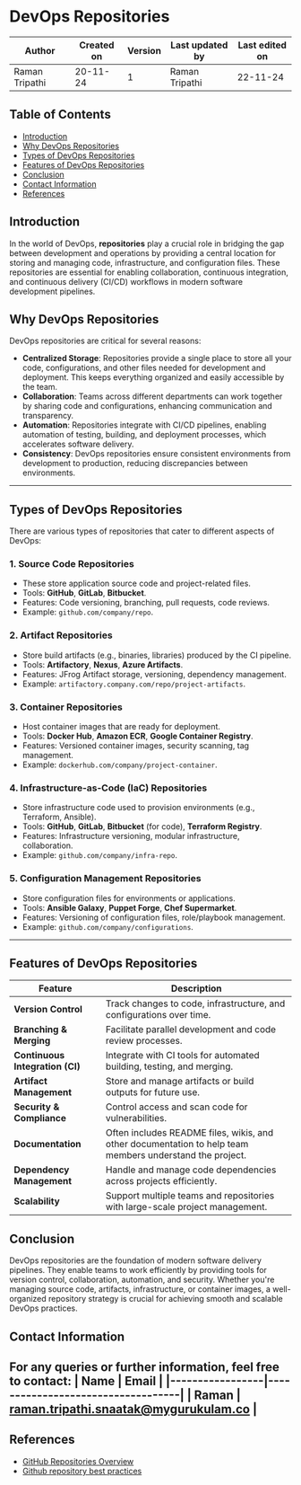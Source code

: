 #  DevOps Repositories

| Author        | Created on | Version | Last updated by | Last edited on |
  |-------------|---------|-------------|-------------|---------|
  | Raman Tripathi | 20-11-24 | 1 | Raman Tripathi | 22-11-24 |

## Table of Contents
- [Introduction](#-introduction)
- [Why DevOps Repositories](#-why-devops-repositories)
- [Types of DevOps Repositories](#-types-of-devops-repositories)
- [Features of DevOps Repositories](#-features-of-devops-repositories)
- [Conclusion](#-conclusion)
- [Contact Information](#-contact-information)
- [References](#-references)

## Introduction

In the world of DevOps, **repositories** play a crucial role in bridging the gap between development and operations by providing a central location for storing and managing code, infrastructure, and configuration files. These repositories are essential for enabling collaboration, continuous integration, and continuous delivery (CI/CD) workflows in modern software development pipelines.  

##  Why DevOps Repositories
DevOps repositories are critical for several reasons:
- **Centralized Storage**: Repositories provide a single place to store all your code, configurations, and other files needed for development and deployment. This keeps everything organized and easily accessible by the team.
- **Collaboration**: Teams across different departments can work together by sharing code and configurations, enhancing communication and transparency.
- **Automation**: Repositories integrate with CI/CD pipelines, enabling automation of testing, building, and deployment processes, which accelerates software delivery.
- **Consistency**: DevOps repositories ensure consistent environments from development to production, reducing discrepancies between environments.
---
##  Types of DevOps Repositories
There are various types of repositories that cater to different aspects of DevOps:
### 1. **Source Code Repositories**
   - These store application source code and project-related files.
   - Tools: **GitHub**, **GitLab**, **Bitbucket**.
   - Features: Code versioning, branching, pull requests, code reviews.
   - Example: `github.com/company/repo`.
### 2. **Artifact Repositories**
   - Store build artifacts (e.g., binaries, libraries) produced by the CI pipeline.
   - Tools: **Artifactory**, **Nexus**, **Azure Artifacts**.
   - Features: JFrog Artifact storage, versioning, dependency management.
   - Example: `artifactory.company.com/repo/project-artifacts`.
### 3. **Container Repositories**
   - Host container images that are ready for deployment.
   - Tools: **Docker Hub**, **Amazon ECR**, **Google Container Registry**.
   - Features: Versioned container images, security scanning, tag management.
   - Example: `dockerhub.com/company/project-container`.
### 4. **Infrastructure-as-Code (IaC) Repositories**
   - Store infrastructure code used to provision environments (e.g., Terraform, Ansible).
   - Tools: **GitHub**, **GitLab**, **Bitbucket** (for code), **Terraform Registry**.
   - Features: Infrastructure versioning, modular infrastructure, collaboration.
   - Example: `github.com/company/infra-repo`.
### 5. **Configuration Management Repositories**
   - Store configuration files for environments or applications.
   - Tools: **Ansible Galaxy**, **Puppet Forge**, **Chef Supermarket**.
   - Features: Versioning of configuration files, role/playbook management.
   - Example: `github.com/company/configurations`.
---
##  Features of DevOps Repositories
| Feature                        | Description                                                                 |
|---------------------------------|-----------------------------------------------------------------------------|
| **Version Control**             | Track changes to code, infrastructure, and configurations over time.         |
| **Branching & Merging**         | Facilitate parallel development and code review processes.                   |
| **Continuous Integration (CI)** | Integrate with CI tools for automated building, testing, and merging.        |
| **Artifact Management**         | Store and manage artifacts or build outputs for future use.                  |
| **Security & Compliance**       |  Control access and scan code for vulnerabilities.      |
| **Documentation**                  | Often includes README files, wikis, and other documentation to help team members understand the project. |
| **Dependency Management**       | Handle and manage code dependencies across projects efficiently.             |
| **Scalability**                 | Support multiple teams and repositories with large-scale project management.  |

##  Conclusion
DevOps repositories are the foundation of modern software delivery pipelines. They enable teams to work efficiently by providing tools for version control, collaboration, automation, and security. Whether you're managing source code, artifacts, infrastructure, or container images, a well-organized repository strategy is crucial for achieving smooth and scalable DevOps practices.

##  Contact Information
For any queries or further information, feel free to contact:
| **Name**  | **Email**                       |
|-----------------|-----------------------------------|
| **Raman**  | raman.tripathi.snaatak@mygurukulam.co |
---
##  References
- [GitHub Repositories Overview](https://github.com/features)
- [Github repository best practices](https://dev.to/pwd9000/github-repository-best-practices-23ck)

